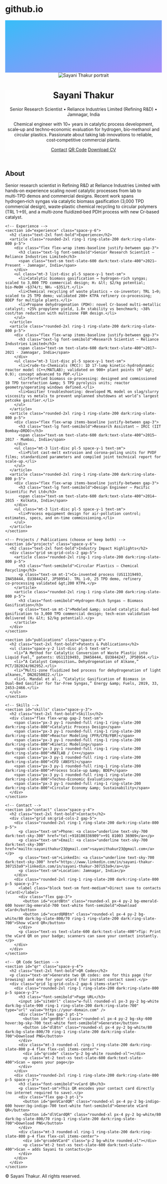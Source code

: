 # github.io
<!DOCTYPE html>
<html lang="en">
<head>
  <meta charset="utf-8" />
  <meta name="viewport" content="width=device-width, initial-scale=1" />
  <title>Sayani Thakur — Industry R&D | Process Scale‑Up</title>
  <meta name="description" content="Conference-ready personal page generated from a CV with built-in QR code." />
  <meta name="theme-color" content="#0ea5e9" />
  <!-- Tailwind (CDN build for a single-file page) -->
  <script src="https://cdn.tailwindcss.com"></script>
  <!-- Icons -->
  <link rel="preconnect" href="https://fonts.googleapis.com">
  <link rel="preconnect" href="https://fonts.gstatic.com" crossorigin>
  <link href="https://fonts.googleapis.com/css2?family=Inter:wght@300;400;500;600;700;800&display=swap" rel="stylesheet">
  <!-- QR Code generator -->
  <script src="https://cdnjs.cloudflare.com/ajax/libs/qrcodejs/1.0.0/qrcode.min.js" integrity="sha512-MmI8a9Z8C1LZ5nI6Qy1Z0xN2Q2o3pQ8r6Cw6oFJQ7pV9l0L7J9H8cQmC1hb3gQqCw9W6bHkq1a3N7lF6H0/5Vg==" crossorigin="anonymous" referrerpolicy="no-referrer"></script>
  <style>
    html { scroll-behavior: smooth; }
    body { font-family: Inter, system-ui, -apple-system, Segoe UI, Roboto, Arial, sans-serif; }
    .glass { backdrop-filter: blur(10px); background: rgba(255,255,255,0.6); }
    @media (prefers-color-scheme: dark) {
      .glass { background: rgba(17,25,40,0.6); }
    }
  </style>
  <!-- JSON-LD for better SEO / rich cards -->
  <script type="application/ld+json">
  {
    "@context": "https://schema.org",
    "@type": "Person",
    "name": "Sayani Thakur",
    "jobTitle": "Senior Research Scientist (Refining R&D)",
    "affiliation": {"@type": "Organization", "name": "Reliance Industries Limited"},
    "email": "mailto:sayanithakur23@gmail.com",
    "url": "https://your-domain.com",
    "sameAs": [
      "https://www.linkedin.com/in/sayani-thakur-307153a9"
    ]
  }
  </script>
</head>
<body class="bg-slate-50 text-slate-800 dark:bg-slate-950 dark:text-slate-100">
  <!-- Header / Hero -->
  <header class="relative isolate overflow-hidden">
    <div class="absolute inset-0 -z-10 opacity-30 dark:opacity-40" aria-hidden="true">
      <svg class="w-full h-full" xmlns="http://www.w3.org/2000/svg" preserveAspectRatio="none" viewBox="0 0 1200 400">
        <defs>
          <linearGradient id="g" x1="0" y1="0" x2="1" y2="1">
            <stop offset="0%" stop-color="#38bdf8"/>
            <stop offset="100%" stop-color="#a78bfa"/>
          </linearGradient>
        </defs>
        <rect width="1200" height="400" fill="url(#g)"/>
      </svg>
    </div>
    <div class="max-w-6xl mx-auto px-6 py-16 sm:py-20">
      <div class="grid md:grid-cols-[auto,1fr] items-center gap-8">
        <img src="https://via.placeholder.com/180x180.png?text=Sayani+Thakur" alt="Sayani Thakur portrait" class="w-36 h-36 sm:w-44 sm:h-44 rounded-2xl object-cover ring-4 ring-white/50 dark:ring-slate-900/60 shadow-xl"/>
        <div class="glass rounded-3xl p-6 shadow-xl ring-1 ring-black/5 dark:ring-white/10">
          <h1 class="text-3xl sm:text-4xl font-extrabold tracking-tight">Sayani Thakur</h1>
          <p class="mt-2 text-lg sm:text-xl text-slate-700 dark:text-slate-300">Senior Research Scientist • Reliance Industries Limited (Refining R&D) • Jamnagar, India</p>
          <p class="mt-4 text-slate-700 dark:text-slate-300">Chemical engineer with 10+ years in catalytic process development, scale‑up and techno‑economic evaluation for hydrogen, bio‑methanol and circular plastics. Passionate about taking lab innovations to reliable, cost‑competitive commercial plants.</p>
          <div class="mt-6 flex flex-wrap gap-3">
            <a href="#contact" class="inline-flex items-center gap-2 rounded-2xl px-4 py-2 text-sm font-semibold bg-sky-600 text-white hover:bg-sky-700 focus:outline-none focus:ring-2 focus:ring-offset-2 focus:ring-sky-500">Contact</a>
            <a href="#qr" class="inline-flex items-center gap-2 rounded-2xl px-4 py-2 text-sm font-semibold bg-white/80 dark:bg-slate-800/70 ring-1 ring-slate-200 dark:ring-slate-700 hover:shadow">QR Code</a>
            <a href="./Sayani_Thakur_CV.pdf" class="inline-flex items-center gap-2 rounded-2xl px-4 py-2 text-sm font-semibold bg-white/80 dark:bg-slate-800/70 ring-1 ring-slate-200 dark:ring-slate-700 hover:shadow" download>Download CV</a>
          </div>
        </div>
      </div>
    </div>
  </header>

  <!-- Main Content -->
  <main class="max-w-6xl mx-auto px-6 py-10 space-y-12">
    <!-- About -->
    <section id="about" class="space-y-3">
      <h2 class="text-2xl font-bold">About</h2>
      <p>Senior research scientist in Refining R&amp;D at Reliance Industries Limited with hands‑on experience scaling novel catalytic processes from lab to multi‑TPD demos and commercial designs. Recent work spans hydrogen‑rich syngas via catalytic biomass gasification (3,000 TPD commercial design), waste‑plastic chemical recycling to circular polymers (TRL 1→9), and a multi‑zone fluidized‑bed PDH process with new Cr‑based catalyst.</p>
    </section>

    <!-- Experience -->
    <section id="experience" class="space-y-6">
      <h2 class="text-2xl font-bold">Experience</h2>
      <article class="rounded-2xl ring-1 ring-slate-200 dark:ring-slate-800 p-5">
        <div class="flex flex-wrap items-baseline justify-between gap-3">
          <h3 class="text-lg font-semibold">Senior Research Scientist — Reliance Industries Limited</h3>
          <span class="text-sm text-slate-600 dark:text-slate-400">2021–Present · Jamnagar, India</span>
        </div>
        <ul class="mt-3 list-disc pl-5 space-y-1 text-sm">
          <li>Catalytic biomass gasification → hydrogen‑rich syngas; scaled to 3,000 TPD commercial design; H₂ &lt; $2/kg potential; bio‑MeOH ~$374/t; NH₃ ~$351/t.</li>
          <li>Chemical recycling of waste plastics → co‑inventor; TRL 1→9; scaled to 25 TPD demo; validated 200+ KTPA refinery co‑processing; BDEP for multiple plants.</li>
          <li>Propane dehydrogenation (PDH): novel Cr‑based multi‑metallic catalyst; +25% propylene yield, 1.8× stability vs benchmark; ~38% cost/ton reduction with multizone FBR design.</li>
        </ul>
      </article>
      <article class="rounded-2xl ring-1 ring-slate-200 dark:ring-slate-800 p-5">
        <div class="flex flex-wrap items-baseline justify-between gap-3">
          <h3 class="text-lg font-semibold">Research Scientist — Reliance Industries Limited</h3>
          <span class="text-sm text-slate-600 dark:text-slate-400">2017–2021 · Jamnagar, India</span>
        </div>
        <ul class="mt-3 list-disc pl-5 space-y-1 text-sm">
          <li>Crude‑to‑Chemicals (MCC): 1D 17‑lump kinetic‑hydrodynamic reactor model (C++/MATLAB); validated on 900+ plant points (R² &gt; 0.9); concept advanced to PDP.</li>
          <li>Torrefied biomass co‑processing: designed and commissioned 10 TPD torrefaction &amp; 5 TPD pyrolysis units; reactor geometry/operating windows defined.</li>
          <li>Gasifier troubleshooting: developed ML model on slag/slurry viscosity vs metals to prevent unplanned shutdowns at world’s largest petcoke gasifier.</li>
        </ul>
      </article>
      <article class="rounded-2xl ring-1 ring-slate-200 dark:ring-slate-800 p-5">
        <div class="flex flex-wrap items-baseline justify-between gap-3">
          <h3 class="text-lg font-semibold">Research Assistant — IRCC (IIT Bombay–DRDO)</h3>
          <span class="text-sm text-slate-600 dark:text-slate-400">2015–2017 · Mumbai, India</span>
        </div>
        <ul class="mt-3 list-disc pl-5 space-y-1 text-sm">
          <li>Pilot cast‑melt extrusion and corona‑poling units for PVDF films; standardized parameters and compiled joint technical report for scale‑up.</li>
        </ul>
      </article>
      <article class="rounded-2xl ring-1 ring-slate-200 dark:ring-slate-800 p-5">
        <div class="flex flex-wrap items-baseline justify-between gap-3">
          <h3 class="text-lg font-semibold">Design Engineer — Pacific Scientific Pvt Ltd</h3>
          <span class="text-sm text-slate-600 dark:text-slate-400">2014–2015 · Kolkata, India</span>
        </div>
        <ul class="mt-3 list-disc pl-5 space-y-1 text-sm">
          <li>Process equipment design for air‑pollution control; estimates, specs, and on‑time commissioning.</li>
        </ul>
      </article>
    </section>

    <!-- Projects / Publications (choose or keep both) -->
    <section id="projects" class="space-y-6">
      <h2 class="text-2xl font-bold">Industry Impact Highlights</h2>
      <div class="grid sm:grid-cols-2 gap-5">
        <article class="rounded-2xl ring-1 ring-slate-200 dark:ring-slate-800 p-5">
          <h3 class="font-semibold">Circular Plastics — Chemical Recycling</h3>
          <p class="text-sm mt-1">Co‑invented process (US11319493, IN458444, EU3844247, JP50954). TRL 1→9, 25 TPD demo, refinery co‑processing validated &gt;200 KTPA.</p>
        </article>
        <article class="rounded-2xl ring-1 ring-slate-200 dark:ring-slate-800 p-5">
          <h3 class="font-semibold">Hydrogen‑Rich Syngas — Biomass Gasification</h3>
          <p class="text-sm mt-1">Modeled &amp; scaled catalytic dual‑bed gasification to 3,000 TPD commercial design; tech‑econ validation delivered (H₂ &lt; $2/kg potential).</p>
        </article>
      </div>
    </section>

    <section id="publications" class="space-y-4">
      <h2 class="text-2xl font-bold">Patents & Publications</h2>
      <ul class="space-y-2 list-disc pl-5 text-sm">
        <li>“A Method for Catalytic Conversion of Waste Plastic into Liquid Fuel,” patents: US11319493, IN458444, EU3844247, JP50954.</li>
        <li>“A Catalyst Composition… Dehydrogenation of Alkane,” PCT/IB2024/062952.</li>
        <li>“Multi‑zone fluidized bed process for dehydrogenation of light alkanes,” DN20250022.</li>
        <li>S. Mandal et al., “Catalytic Gasification of Biomass in Dual‑Bed Gasifier for Tar‑Free Syngas,” Energy &amp; Fuels, 2019, 33, 2453–2466.</li>
      </ul>
    </section>

    <!-- Skills -->
    <section id="skills" class="space-y-3">
      <h2 class="text-2xl font-bold">Skills</h2>
      <div class="flex flex-wrap gap-2 text-sm">
        <span class="px-3 py-1 rounded-full ring-1 ring-slate-200 dark:ring-slate-800">Catalytic Process Design</span>
        <span class="px-3 py-1 rounded-full ring-1 ring-slate-200 dark:ring-slate-800">Reactor Modeling (PFR/CFB/FBR)</span>
        <span class="px-3 py-1 rounded-full ring-1 ring-slate-200 dark:ring-slate-800">Kinetic Modeling</span>
        <span class="px-3 py-1 rounded-full ring-1 ring-slate-200 dark:ring-slate-800">MATLAB / C++</span>
        <span class="px-3 py-1 rounded-full ring-1 ring-slate-200 dark:ring-slate-800">CFD (ANSYS)</span>
        <span class="px-3 py-1 rounded-full ring-1 ring-slate-200 dark:ring-slate-800">Process Scale‑up &amp; BDEP</span>
        <span class="px-3 py-1 rounded-full ring-1 ring-slate-200 dark:ring-slate-800">Techno‑Economic Evaluation</span>
        <span class="px-3 py-1 rounded-full ring-1 ring-slate-200 dark:ring-slate-800">Circular Economy &amp; Sustainability</span>
      </div>
    </section>

    <!-- Contact -->
    <section id="contact" class="space-y-4">
      <h2 class="text-2xl font-bold">Contact</h2>
      <div class="grid sm:grid-cols-2 gap-5">
        <div class="rounded-2xl ring-1 ring-slate-200 dark:ring-slate-800 p-5">
          <p class="text-sm">Phone: <a class="underline text-sky-700 dark:text-sky-300" href="tel:+918100336909">+91 81003 36909</a></p>
          <p class="text-sm">Email: <a class="underline text-sky-700 dark:text-sky-300" href="mailto:sayanithakur23@gmail.com">sayanithakur23@gmail.com</a></p>
          <p class="text-sm">LinkedIn: <a class="underline text-sky-700 dark:text-sky-300" href="https://www.linkedin.com/in/sayani-thakur-307153a9">linkedin.com/in/sayani-thakur-307153a9</a></p>
          <p class="text-sm">Location: Jamnagar, India</p>
        </div>
        <div class="rounded-2xl ring-1 ring-slate-200 dark:ring-slate-800 p-5 space-y-3">
          <label class="block text-sm font-medium">Direct save to contacts (vCard)</label>
          <div class="flex gap-3">
            <button id="vcardBtn" class="rounded-xl px-4 py-2 bg-emerald-600 hover:bg-emerald-700 text-white font-semibold">Download vCard</button>
            <button id="vcardQRBtn" class="rounded-xl px-4 py-2 bg-white/80 dark:bg-slate-800/70 ring-1 ring-slate-200 dark:ring-slate-700">Show vCard QR</button>
          </div>
          <p class="text-xs text-slate-600 dark:text-slate-400">Tip: Print the vCard QR on your badge; scanners can save your contact instantly.</p>
        </div>
      </div>
    </section>

    <!-- QR Code Section -->
    <section id="qr" class="space-y-4">
      <h2 class="text-2xl font-bold">QR Codes</h2>
      <p class="text-sm">Generate two QR codes: one for this page (for browsing) and one for your vCard (for instant contact save).</p>
      <div class="grid lg:grid-cols-2 gap-6 items-start">
        <div class="rounded-2xl ring-1 ring-slate-200 dark:ring-slate-800 p-5 space-y-3">
          <h3 class="font-semibold">Page URL</h3>
          <input id="siteUrl" class="w-full rounded-xl px-3 py-2 bg-white dark:bg-slate-900 ring-1 ring-slate-200 dark:ring-slate-700" type="url" value="https://your-domain.com" />
          <div class="flex gap-3 pt-1">
            <button id="genBtn" class="rounded-xl px-4 py-2 bg-sky-600 hover:bg-sky-700 text-white font-semibold">Generate</button>
            <button id="dlBtn" class="rounded-xl px-4 py-2 bg-white/80 dark:bg-slate-800/70 ring-1 ring-slate-200 dark:ring-slate-700">Download PNG</button>
          </div>
          <div class="mt-3 rounded-xl ring-1 ring-slate-200 dark:ring-slate-800 p-4 flex flex-col items-center">
            <div id="qrcode" class="p-2 bg-white rounded-xl"></div>
            <p class="mt-2 text-xs text-slate-600 dark:text-slate-400">Scan → opens your page</p>
          </div>
        </div>
        <div class="rounded-2xl ring-1 ring-slate-200 dark:ring-slate-800 p-5 space-y-3">
          <h3 class="font-semibold">vCard QR</h3>
          <p class="text-sm">This QR encodes your contact card directly (no internet required to save).</p>
          <div class="flex gap-3 pt-1">
            <button id="genVCardQR" class="rounded-xl px-4 py-2 bg-indigo-600 hover:bg-indigo-700 text-white font-semibold">Generate vCard QR</button>
            <button id="dlVCardQR" class="rounded-xl px-4 py-2 bg-white/80 dark:bg-slate-800/70 ring-1 ring-slate-200 dark:ring-slate-700">Download PNG</button>
          </div>
          <div class="mt-3 rounded-xl ring-1 ring-slate-200 dark:ring-slate-800 p-4 flex flex-col items-center">
            <div id="qrcodeVCard" class="p-2 bg-white rounded-xl"></div>
            <p class="mt-2 text-xs text-slate-600 dark:text-slate-400">Scan → adds Sayani to contacts</p>
          </div>
        </div>
      </div>
    </section>
  </main>

  <!-- Footer -->
  <footer class="mt-12 border-t border-slate-200 dark:border-slate-800">
    <div class="max-w-6xl mx-auto px-6 py-8 text-sm text-slate-600 dark:text-slate-400">
      © <span id="year"></span> Sayani Thakur. All rights reserved.
    </div>
  </footer>

  <script>
    // Year in footer
    document.getElementById('year').textContent = new Date().getFullYear();

    // QR code logic
    let qr;
    function makeQR(url) {
      const container = document.getElementById('qrcode');
      container.innerHTML = '';
      qr = new QRCode(container, {
        text: url,
        width: 220,
        height: 220,
        correctLevel: QRCode.CorrectLevel.H
      });
    }
    makeQR(document.getElementById('siteUrl').value);

    document.getElementById('genBtn').addEventListener('click', () => {
      const url = document.getElementById('siteUrl').value.trim();
      if (!url) return;
      makeQR(url);
    });

    document.getElementById('dlBtn').addEventListener('click', () => {
      // qrcodejs renders a <img> or <canvas>. Try both.
      const container = document.getElementById('qrcode');
      const img = container.querySelector('img');
      const canvas = container.querySelector('canvas');
      let dataURL;
      if (canvas) {
        dataURL = canvas.toDataURL('image/png');
      } else if (img) {
        // Create a canvas and draw the image onto it to export PNG
        const c = document.createElement('canvas');
        c.width = img.naturalWidth; c.height = img.naturalHeight;
        const ctx = c.getContext('2d');
        ctx.drawImage(img, 0, 0);
        dataURL = c.toDataURL('image/png');
      } else {
        alert('Generate the QR first.');
        return;
      }
      const a = document.createElement('a');
      a.href = dataURL;
      a.download = 'QR_YourPage.png';
      a.click();
    });
  // vCard helpers
    function buildVCard() {
      return [
        'BEGIN:VCARD',
        'VERSION:3.0',
        'N:Thakur;Sayani;;;',
        'FN:Sayani Thakur',
        'TITLE:Senior Research Scientist (Refining R&D)',
        'ORG:Reliance Industries Limited',
        'TEL;TYPE=CELL:+918100336909',
        'EMAIL;TYPE=INTERNET:sayanithakur23@gmail.com',
        'ADR;TYPE=WORK:;;Jamnagar;;;India;',
        'URL:https://your-domain.com',
        'END:VCARD'
      ].join('\n');
    }

    document.getElementById('vcardBtn')?.addEventListener('click', () => {
      const blob = new Blob([buildVCard()], { type: 'text/vcard' });
      const url = URL.createObjectURL(blob);
      const a = document.createElement('a'); a.href = url; a.download = 'Sayani_Thakur.vcf'; a.click();
      URL.revokeObjectURL(url);
    });

    document.getElementById('vcardQRBtn')?.addEventListener('click', () => {
      const container = document.getElementById('qrcodeVCard');
      container.scrollIntoView({ behavior: 'smooth' });
    });

    document.getElementById('genVCardQR')?.addEventListener('click', () => {
      const container = document.getElementById('qrcodeVCard');
      container.innerHTML = '';
      new QRCode(container, { text: buildVCard(), width: 220, height: 220, correctLevel: QRCode.CorrectLevel.H });
    });

  </script>
</body>
</html>
